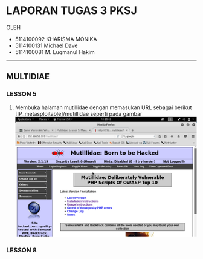 # LAPORAN TUGAS 3 PKSJ
 OLEH 
- 5114100092    KHARISMA MONIKA
- 5114100131    Michael Dave
- 5114100081    M. Luqmanul Hakim

___

## MULTIDIAE

### LESSON 5
1. Membuka halaman mutillidae dengan memasukan URL sebagai berikut [IP_metasploitable]/mutillidae seperti pada gambar
  ![alt text](https://github.com/KharismaMonika/Tugas-Final-PKSJ/blob/master/Mutillidae/LESSON_5/home.png "Mutillidae Homepage") 

### LESSON 8